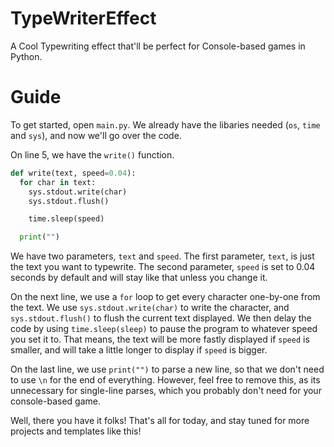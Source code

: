 # TypeWriterEffect
A Cool Typewriting effect that'll be perfect for Console-based games in Python.
# Guide

To get started, open `main.py`. We already have the libaries needed (`os`, `time` and `sys`), and now we'll go over the code.

On line 5, we have the `write()` function.

```py
def write(text, speed=0.04):
  for char in text:
    sys.stdout.write(char)
    sys.stdout.flush()

    time.sleep(speed)

  print("")
  ```

We have two parameters, `text` and `speed`. The first parameter, `text`, is just the text you want to typewrite. The second parameter, `speed` is set to 0.04 seconds by default and will stay like that unless you change it.

On the next line, we use a `for` loop to get every character one-by-one from the text. We use `sys.stdout.write(char)` to write the character, and `sys.stdout.flush()` to flush the current text displayed. We then delay the code by using `time.sleep(sleep)` to pause the program to whatever speed you set it to. That means, the text will be more fastly displayed if `speed` is smaller, and will take a little longer to display if `speed` is bigger.

On the last line, we use `print("")` to parse a new line, so that we don't need to use `\n` for the end of everything. However, feel free to remove this, as its unnecessary for single-line parses, which you probably don't need for your console-based game.

Well, there you have it folks! That's all for today, and stay tuned for more projects and templates like this!
